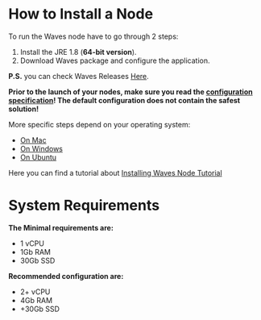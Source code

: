 # How to Install a Node

To run the Waves node have to go through 2 steps:

1. Install the JRE 1.8 \(**64-bit version**\).
2. Download Waves package and configure the application.

**P.S.** you can check Waves Releases [Here](https://github.com/wavesplatform/Waves/releases).

**Prior to the launch of your nodes, make sure you read the **[**configuration specification**](/waves-full-node/configuration-parameters.md)**! The default configuration does not contain the safest solution!**

More specific steps depend on your operating system:

* [On Mac](/waves-full-node/how-to-install-a-node/on-mac.md)
* [On Windows](/waves-full-node/how-to-install-a-node/on-windows.md)
* [On Ubuntu](/waves-full-node/how-to-install-a-node/on-ubuntu.md)

Here you can find a tutorial about [Installing Waves Node Tutorial](https://www.youtube.com/watch?v=CDmMeZlzKbk&feature=youtu.be)

# System Requirements

**The Minimal requirements are:**

* 1 vCPU
* 1Gb RAM
* 30Gb SSD

**Recommended configuration are:**

* 2+ vCPU
* 4Gb RAM
* +30Gb SSD



